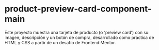 # product-preview-card-component-main
Este proyecto muestra una tarjeta de producto (o ‘preview card’) con su imagen, descripción y un botón de compra, desarrollado como práctica de HTML y CSS a partir de un desafío de Frontend Mentor.

